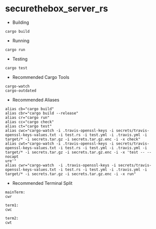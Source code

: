 # securethebox_server_rs
- Building
```
cargo build
```
- Running
```
cargo run
```
- Testing
```
cargo test
```

- Recommended Cargo Tools
```
cargo-watch
cargo-outdated
```

- Recommended Aliases
```
alias cb="cargo build"
alias cbr="cargo build --release"
alias cr="cargo run"
alias cc="cargo check"
alias ct="cargo test"
alias cwc="cargo-watch -i .travis-openssl-keys -i secrets/travis-openssl-keys-values.txt -i test.rs -i test.yml -i .travis.yml -i target/* -i secrets.tar.gz -i secrets.tar.gz.enc -i -x check"
alias cwt="cargo-watch -i .travis-openssl-keys -i secrets/travis-openssl-keys-values.txt -i test.rs -i test.yml -i .travis.yml -i target/* -i secrets.tar.gz -i secrets.tar.gz.enc -i -x 'test -- --nocapt
ure'"
alias cwr="cargo-watch  -i .travis-openssl-keys -i secrets/travis-openssl-keys-values.txt -i test.rs -i test.yml -i .travis.yml -i target/* -i secrets.tar.gz -i secrets.tar.gz.enc -i -x run"
```

- Recommended Terminal Split
```
mainTerm:
cwr

term1:
cwc

term2:
cwt
```